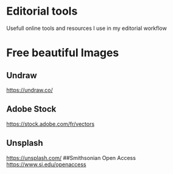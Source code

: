 # Editorial tools
Usefull online tools and resources I use in my editorial workflow

# Free beautiful Images
## Undraw
https://undraw.co/
## Adobe Stock
https://stock.adobe.com/fr/vectors
## Unsplash
https://unsplash.com/
##Smithsonian Open Access
https://www.si.edu/openaccess
